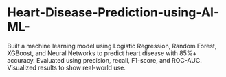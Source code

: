 # Heart-Disease-Prediction-using-AI-ML-
Built a machine learning model using  Logistic Regression, Random Forest, XGBoost, and Neural Networks to predict heart disease  with 85%+ accuracy. Evaluated using precision, recall, F1-score, and ROC-AUC. Visualized  results to show real-world use.

